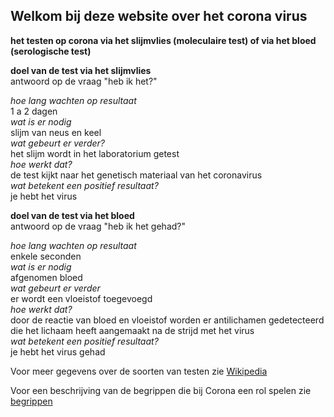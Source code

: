 ## Welkom bij deze website over het corona virus

**het testen op corona via het slijmvlies (moleculaire test)  of via het bloed (serologische test)**

**doel van de test via het slijmvlies**  
antwoord op de vraag "heb ik het?"  

*hoe lang wachten op resultaat*  
1 a 2 dagen  
*wat is er nodig*  
slijm van neus en keel  
*wat gebeurt er verder?*  
het slijm wordt in het laboratorium getest  
*hoe werkt dat?*  
de test kijkt naar het genetisch materiaal van het coronavirus  
*wat betekent een positief resultaat?*  
je hebt het virus  

**doel van de test via het bloed**  
antwoord op de vraag "heb ik het gehad?"  

*hoe lang wachten op resultaat*  
enkele seconden  
*wat is er nodig*  
afgenomen bloed  
*wat gebeurt er verder*  
er wordt een vloeistof toegevoegd  
*hoe werkt dat?*  
door de reactie van bloed en vloeistof worden er antilichamen gedetecteerd die het lichaam heeft aangemaakt na de strijd met het virus  
*wat betekent een positief resultaat?*  
je hebt het virus gehad

Voor meer gegevens over de soorten van testen zie [Wikipedia](https://nl.wikipedia.org/wiki/COVID-19-diagnostiek)

Voor een beschrijving van de begrippen die bij Corona een rol spelen zie [begrippen](https://.begrippen.html)


